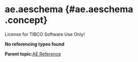 # ae.aeschema {#ae.aeschema .concept}

License for TIBCO Software Use Only!

**No referencing types found**

**Parent topic:**[AE Reference](../../../crossref/ae/aeRef/AE_AERef.md)

